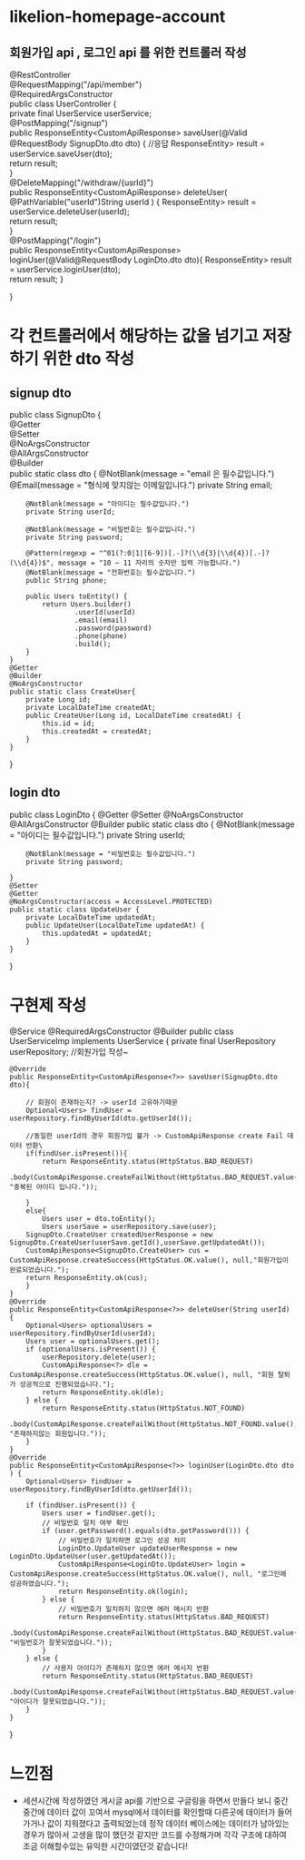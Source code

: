 # likelion-homepage-account

## 회원가입 api , 로그인 api 를 위한 컨트롤러 작성

@RestController  
@RequestMapping("/api/member")  
@RequiredArgsConstructor  
public class UserController {  
    private final UserService userService;  
    @PostMapping("/signup")  
    public ResponseEntity<CustomApiResponse<?>> saveUser(@Valid @RequestBody SignupDto.dto dto) {    
        //응답  
        ResponseEntity<CustomApiResponse<?>> result = userService.saveUser(dto);  
        return result;  
    }  
    @DeleteMapping("/withdraw/{usrId}")  
    public ResponseEntity<CustomApiResponse<?>> deleteUser(  
            @PathVariable("userId")String userId  
            ) {  
        ResponseEntity<CustomApiResponse<?>> result = userService.deleteUser(userId);  
        return result;  
    }  
    @PostMapping("/login")  
    public ResponseEntity<CustomApiResponse<?>> loginUser(@Valid@RequestBody LoginDto.dto dto){  
        ResponseEntity<CustomApiResponse<?>> result = userService.loginUser(dto);  
        return result;
    }  

}  

# 각 컨트롤러에서 해당하는 값을 넘기고 저장하기 위한 dto 작성
## signup dto

public class SignupDto {  
    @Getter  
    @Setter  
    @NoArgsConstructor  
    @AllArgsConstructor  
    @Builder  
public static class dto {
        @NotBlank(message = "email 은 필수값입니다.")
        @Email(message = "형식에 맞지않는 이메일입니다.")
        private String email;

        @NotBlank(message = "아이디는 필수값입니다.")
        private String userId;

        @NotBlank(message = "비밀번호는 필수값입니다.")
        private String password;

        @Pattern(regexp = "^01(?:0|1|[6-9])[.-]?(\\d{3}|\\d{4})[.-]?(\\d{4})$", message = "10 ~ 11 자리의 숫자만 입력 가능합니다.")
        @NotBlank(message = "전화번호는 필수값입니다.")
        public String phone;

        public Users toEntity() {
            return Users.builder()
                    .userId(userId)
                    .email(email)
                    .password(password)
                    .phone(phone)
                    .build();
        }
    }
    @Getter
    @Builder
    @NoArgsConstructor
    public static class CreateUser{
        private Long id;
        private LocalDateTime createdAt;
        public CreateUser(Long id, LocalDateTime createdAt) {
            this.id = id;
            this.createdAt = createdAt;
        }
    }
}
## login dto

public class LoginDto {
    @Getter
    @Setter
    @NoArgsConstructor
    @AllArgsConstructor
    @Builder
    public static class dto {
        @NotBlank(message = "아이디는 필수값입니다.")
        private String userId;

        @NotBlank(message = "비밀번호는 필수값입니다.")
        private String password;

    }
    @Setter
    @Getter
    @NoArgsConstructor(access = AccessLevel.PROTECTED)
    public static class UpdateUser {
        private LocalDateTime updatedAt;
        public UpdateUser(LocalDateTime updatedAt) {
            this.updatedAt = updatedAt;
        }
    }

}

# 구현제 작성
@Service
@RequiredArgsConstructor
@Builder
public class UserServiceImp implements UserService {
    private final UserRepository userRepository;
    //회원가입 작성~

    @Override
    public ResponseEntity<CustomApiResponse<?>> saveUser(SignupDto.dto dto){

        // 회원이 존재하는지? -> userId 고유하기때문
        Optional<Users> findUser = userRepository.findByUserId(dto.getUserId());

        //동일한 userId의 경우 회원가입 불가 -> CustomApiResponse create Fail 데이터 반환\
        if(findUser.isPresent()){
            return ResponseEntity.status(HttpStatus.BAD_REQUEST)
                    .body(CustomApiResponse.createFailWithout(HttpStatus.BAD_REQUEST.value(), "중복된 아이디 입니다."));

        }
        else{
            Users user = dto.toEntity();
            Users userSave = userRepository.save(user);
        SignupDto.CreateUser createdUserResponse = new SignupDto.CreateUser(userSave.getId(),userSave.getUpdatedAt());
        CustomApiResponse<SignupDto.CreateUser> cus = CustomApiResponse.createSuccess(HttpStatus.OK.value(), null,"회원가입이 완료되었습니다.");
        return ResponseEntity.ok(cus);
        }
    }
    @Override
    public ResponseEntity<CustomApiResponse<?>> deleteUser(String userId) {
        Optional<Users> optionalUsers = userRepository.findByUserId(userId);
        Users user = optionalUsers.get();
        if (optionalUsers.isPresent()) {
            userRepository.delete(user);
            CustomApiResponse<?> dle = CustomApiResponse.createSuccess(HttpStatus.OK.value(), null, "회원 탈퇴가 성공적으로 진행되었습니다.");
            return ResponseEntity.ok(dle);
        } else {
            return ResponseEntity.status(HttpStatus.NOT_FOUND)
                    .body(CustomApiResponse.createFailWithout(HttpStatus.NOT_FOUND.value(), "존재하지않는 회원입니다."));
        }
    }
    @Override
    public ResponseEntity<CustomApiResponse<?>> loginUser(LoginDto.dto dto
    ) {
        Optional<Users> findUser = userRepository.findByUserId(dto.getUserId());

        if (findUser.isPresent()) {
            Users user = findUser.get();
            // 비밀번호 일치 여부 확인
            if (user.getPassword().equals(dto.getPassword())) {
                // 비밀번호가 일치하면 로그인 성공 처리
                LoginDto.UpdateUser updateUserResponse = new LoginDto.UpdateUser(user.getUpdatedAt());
                CustomApiResponse<LoginDto.UpdateUser> login = CustomApiResponse.createSuccess(HttpStatus.OK.value(), null, "로그인에 성공하였습니다.");
                return ResponseEntity.ok(login);
            } else {
                // 비밀번호가 일치하지 않으면 에러 메시지 반환
                return ResponseEntity.status(HttpStatus.BAD_REQUEST)
                        .body(CustomApiResponse.createFailWithout(HttpStatus.BAD_REQUEST.value(), "비밀번호가 잘못되었습니다."));
            }
        } else {
            // 사용자 아이디가 존재하지 않으면 에러 메시지 반환
            return ResponseEntity.status(HttpStatus.BAD_REQUEST)
                    .body(CustomApiResponse.createFailWithout(HttpStatus.BAD_REQUEST.value(), "아이디가 잘못되었습니다."));
        }
    }
}

# 느낀점
 - 세션시간에 작성하였던 게시글 api를 기반으로 구글링을 하면서 만들다 보니 중간 중간에 데이터 값이 꼬여서 mysql에서 데이터를 확인할때 다른곳에 데이터가 들어가거나 
   값이 지워졌다고 출력되었는데 정작 데이터 베이스에는 데이터가 남아있는경우가 많아서 고생을 많이 했던것 같지만 코드를 수정해가며 
   각각 구조에 대하여 조금 이해할수있는 유익한 시간이였던것 같습니다!

